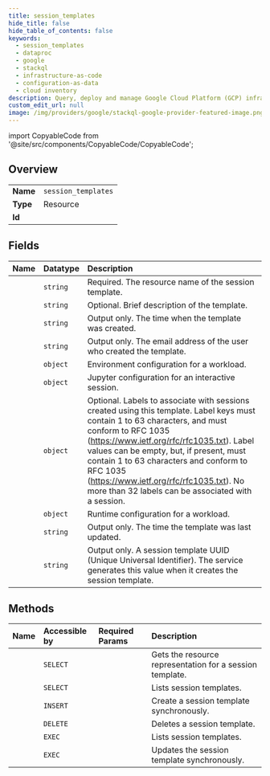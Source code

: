 ```yaml
---
title: session_templates
hide_title: false
hide_table_of_contents: false
keywords:
  - session_templates
  - dataproc
  - google    
  - stackql
  - infrastructure-as-code
  - configuration-as-data
  - cloud inventory
description: Query, deploy and manage Google Cloud Platform (GCP) infrastructure and resources using SQL
custom_edit_url: null
image: /img/providers/google/stackql-google-provider-featured-image.png
---
```


import CopyableCode from '@site/src/components/CopyableCode/CopyableCode';




## Overview
<table><tbody>
<tr><td><b>Name</b></td><td><code>session_templates</code></td></tr>
<tr><td><b>Type</b></td><td>Resource</td></tr>
<tr><td><b>Id</b></td><td><CopyableCode code="dataproc.session_templates" /></td></tr>
</tbody></table>

## Fields
| Name | Datatype | Description |
|:-----|:---------|:------------|
| <CopyableCode code="name" /> | `string` | Required. The resource name of the session template. |
| <CopyableCode code="description" /> | `string` | Optional. Brief description of the template. |
| <CopyableCode code="createTime" /> | `string` | Output only. The time when the template was created. |
| <CopyableCode code="creator" /> | `string` | Output only. The email address of the user who created the template. |
| <CopyableCode code="environmentConfig" /> | `object` | Environment configuration for a workload. |
| <CopyableCode code="jupyterSession" /> | `object` | Jupyter configuration for an interactive session. |
| <CopyableCode code="labels" /> | `object` | Optional. Labels to associate with sessions created using this template. Label keys must contain 1 to 63 characters, and must conform to RFC 1035 (https://www.ietf.org/rfc/rfc1035.txt). Label values can be empty, but, if present, must contain 1 to 63 characters and conform to RFC 1035 (https://www.ietf.org/rfc/rfc1035.txt). No more than 32 labels can be associated with a session. |
| <CopyableCode code="runtimeConfig" /> | `object` | Runtime configuration for a workload. |
| <CopyableCode code="updateTime" /> | `string` | Output only. The time the template was last updated. |
| <CopyableCode code="uuid" /> | `string` | Output only. A session template UUID (Unique Universal Identifier). The service generates this value when it creates the session template. |
## Methods
| Name | Accessible by | Required Params | Description |
|:-----|:--------------|:----------------|:------------|
| <CopyableCode code="projects_locations_session_templates_get" /> | `SELECT` | <CopyableCode code="locationsId, projectsId, sessionTemplatesId" /> | Gets the resource representation for a session template. |
| <CopyableCode code="projects_locations_session_templates_list" /> | `SELECT` | <CopyableCode code="locationsId, projectsId" /> | Lists session templates. |
| <CopyableCode code="projects_locations_session_templates_create" /> | `INSERT` | <CopyableCode code="locationsId, projectsId" /> | Create a session template synchronously. |
| <CopyableCode code="projects_locations_session_templates_delete" /> | `DELETE` | <CopyableCode code="locationsId, projectsId, sessionTemplatesId" /> | Deletes a session template. |
| <CopyableCode code="_projects_locations_session_templates_list" /> | `EXEC` | <CopyableCode code="locationsId, projectsId" /> | Lists session templates. |
| <CopyableCode code="projects_locations_session_templates_patch" /> | `EXEC` | <CopyableCode code="locationsId, projectsId, sessionTemplatesId" /> | Updates the session template synchronously. |
